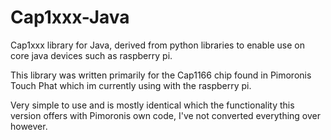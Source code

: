 # Cap1xxx-Java
Cap1xxx library for Java, derived from python libraries to enable use on core java devices such as raspberry pi.

This library was written primarily for the Cap1166 chip found in Pimoronis Touch Phat which im currently using with the raspberry pi.

Very simple to use and is mostly identical which the functionality this version offers with Pimoronis own code, I've not converted everything over however.

